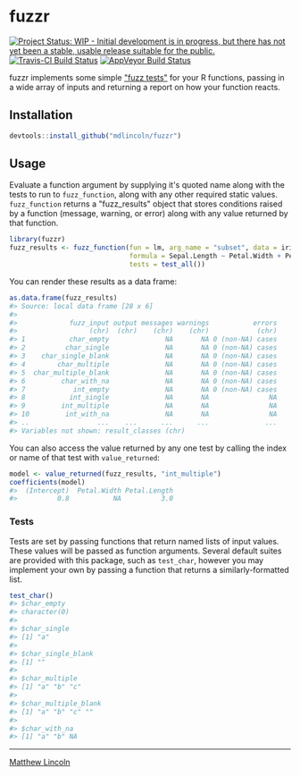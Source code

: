 
<!-- README.md is generated from README.Rmd. Please edit that file -->
fuzzr
=====

[![Project Status: WIP - Initial development is in progress, but there has not yet been a stable, usable release suitable for the public.](http://www.repostatus.org/badges/latest/wip.svg)](http://www.repostatus.org/#wip) [![Travis-CI Build Status](https://travis-ci.org/mdlincoln/fuzzr.svg?branch=master)](https://travis-ci.org/mdlincoln/fuzzr) [![AppVeyor Build Status](https://ci.appveyor.com/api/projects/status/github/mdlincoln/fuzzr?branch=master&svg=true)](https://ci.appveyor.com/project/mdlincoln/fuzzr)

fuzzr implements some simple ["fuzz tests"](https://en.wikipedia.org/wiki/Fuzz_testing) for your R functions, passing in a wide array of inputs and returning a report on how your function reacts.

Installation
------------

``` r
devtools::install_github("mdlincoln/fuzzr")
```

Usage
-----

Evaluate a function argument by supplying it's quoted name along with the tests to run to `fuzz_function`, along with any other required static values. `fuzz_function` returns a "fuzz\_results" object that stores conditions raised by a function (message, warning, or error) along with any value returned by that function.

``` r
library(fuzzr)
fuzz_results <- fuzz_function(fun = lm, arg_name = "subset", data = iris, 
                              formula = Sepal.Length ~ Petal.Width + Petal.Length, 
                              tests = test_all())
```

You can render these results as a data frame:

``` r
as.data.frame(fuzz_results)
#> Source: local data frame [28 x 6]
#> 
#>             fuzz_input output messages warnings           errors
#>                  (chr)  (chr)    (chr)    (chr)            (chr)
#> 1           char_empty              NA       NA 0 (non-NA) cases
#> 2          char_single              NA       NA 0 (non-NA) cases
#> 3    char_single_blank              NA       NA 0 (non-NA) cases
#> 4        char_multiple              NA       NA 0 (non-NA) cases
#> 5  char_multiple_blank              NA       NA 0 (non-NA) cases
#> 6         char_with_na              NA       NA 0 (non-NA) cases
#> 7            int_empty              NA       NA 0 (non-NA) cases
#> 8           int_single              NA       NA               NA
#> 9         int_multiple              NA       NA               NA
#> 10         int_with_na              NA       NA               NA
#> ..                 ...    ...      ...      ...              ...
#> Variables not shown: result_classes (chr)
```

You can also access the value returned by any one test by calling the index or name of that test with `value_returned`:

``` r
model <- value_returned(fuzz_results, "int_multiple")
coefficients(model)
#>  (Intercept)  Petal.Width Petal.Length 
#>          0.8           NA          3.0
```

### Tests

Tests are set by passing functions that return named lists of input values. These values will be passed as function arguments. Several default suites are provided with this package, such as `test_char`, however you may implement your own by passing a function that returns a similarly-formatted list.

``` r
test_char()
#> $char_empty
#> character(0)
#> 
#> $char_single
#> [1] "a"
#> 
#> $char_single_blank
#> [1] ""
#> 
#> $char_multiple
#> [1] "a" "b" "c"
#> 
#> $char_multiple_blank
#> [1] "a" "b" "c" "" 
#> 
#> $char_with_na
#> [1] "a" "b" NA
```

------------------------------------------------------------------------

[Matthew Lincoln](http://matthewlincoln.net)
